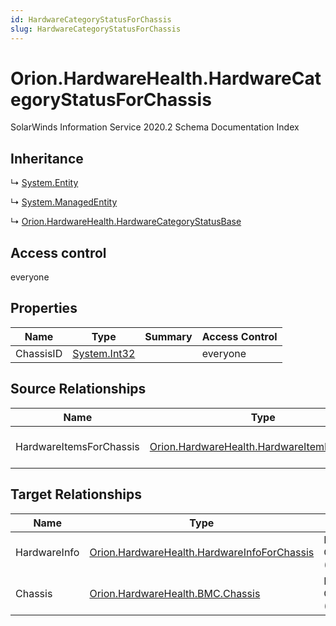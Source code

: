```yaml
---
id: HardwareCategoryStatusForChassis
slug: HardwareCategoryStatusForChassis
---
```


# Orion.HardwareHealth.HardwareCategoryStatusForChassis

SolarWinds Information Service 2020.2 Schema Documentation Index

## Inheritance

↳ [System.Entity](./../System/Entity)

↳ [System.ManagedEntity](./../System/ManagedEntity)

↳ [Orion.HardwareHealth.HardwareCategoryStatusBase](./../Orion.HardwareHealth/HardwareCategoryStatusBase)

## Access control

everyone

## Properties

| Name | Type | Summary | Access Control |
| ------ | ------ | ------ | ------ |
| ChassisID | [System.Int32](https://docs.microsoft.com/en-us/dotnet/api/system.int32) |  | everyone |

## Source Relationships

| Name | Type | Notes |
| ------ | ------ | ------ |
| HardwareItemsForChassis | [Orion.HardwareHealth.HardwareItemForChassis](./../Orion.HardwareHealth/HardwareItemForChassis) | Defined by relationship Orion.HardwareHealth.HardwareCategoryStatusForChassisHostsHardwareItemForChassis (System.Reference) |

## Target Relationships

| Name | Type | Notes |
| ------ | ------ | ------ |
| HardwareInfo | [Orion.HardwareHealth.HardwareInfoForChassis](./../Orion.HardwareHealth/HardwareInfoForChassis) | Defined by relationship Orion.HardwareHealth.HardwareInfoForChassisReferencesHardwareCategoryStatusForChassis (System.Reliance) |
| Chassis | [Orion.HardwareHealth.BMC.Chassis](./../Orion.HardwareHealth.BMC/Chassis) | Defined by relationship Orion.HardwareHealth.ChassisReferenceHardwareCategoryStatusForChassis (System.Reference) |

